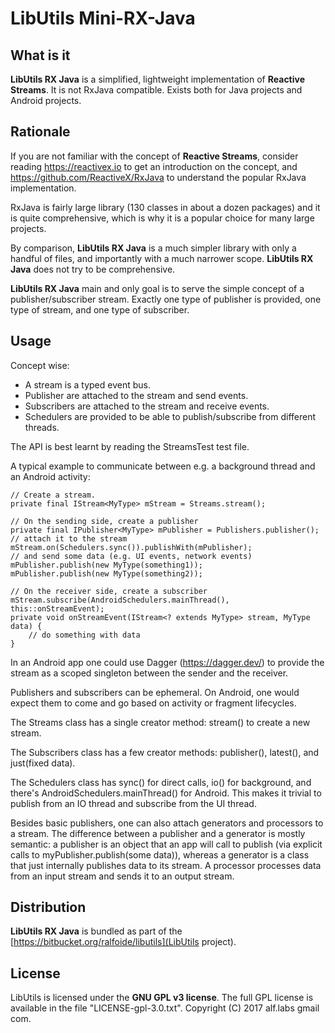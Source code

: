 # LibUtils Mini-RX-Java

## What is it

__LibUtils RX Java__ is a simplified, lightweight implementation of
__Reactive Streams__. It is not RxJava compatible. Exists both for
Java projects and Android projects.

## Rationale

If you are not familiar with the concept of __Reactive Streams__,
consider reading https://reactivex.io to get an introduction on the concept,
and https://github.com/ReactiveX/RxJava to understand the popular RxJava
implementation.

RxJava is fairly large library (130 classes in about a dozen packages)
and it is quite comprehensive, which is why it is a popular choice for many large projects.

By comparison, __LibUtils RX Java__ is a much simpler library with only a handful of files,
and importantly with a much narrower scope. __LibUtils RX Java__ does not try to be comprehensive.

__LibUtils RX Java__ main and only goal is to serve the simple concept of a publisher/subscriber
stream. Exactly one type of publisher is provided, one type of stream, and one type of subscriber.


## Usage

Concept wise:
 - A stream is a typed event bus.
 - Publisher are attached to the stream and send events.
 - Subscribers are attached to the stream and receive events.
 - Schedulers are provided to be able to publish/subscribe from different threads.

The API is best learnt by reading the StreamsTest test file.

A typical example to communicate between e.g. a background thread and an Android activity:

    // Create a stream.
    private final IStream<MyType> mStream = Streams.stream();

    // On the sending side, create a publisher
    private final IPublisher<MyType> mPublisher = Publishers.publisher();
    // attach it to the stream
    mStream.on(Schedulers.sync()).publishWith(mPublisher);
    // and send some data (e.g. UI events, network events)
    mPublisher.publish(new MyType(something1));
    mPublisher.publish(new MyType(something2));

    // On the receiver side, create a subscriber
    mStream.subscribe(AndroidSchedulers.mainThread(), this::onStreamEvent);
    private void onStreamEvent(IStream<? extends MyType> stream, MyType data) {
        // do something with data
    }

In an Android app one could use Dagger (https://dagger.dev/) to provide the stream as a
scoped singleton between the sender and the receiver.

Publishers and subscribers can be ephemeral. On Android, one would
expect them to come and go based on activity or fragment lifecycles.

The Streams class has a single creator method: stream() to create a new stream.

The Subscribers class has a few creator methods: publisher(), latest(), and just(fixed data).

The Schedulers class has sync() for direct calls, io() for background, and there's
AndroidSchedulers.mainThread() for Android. This makes it trivial to publish from an IO thread
and subscribe from the UI thread.

Besides basic publishers, one can also attach generators and processors to a stream.
The difference between a publisher and a generator is mostly semantic: a publisher is an
object that an app will call to publish (via explicit calls to myPublisher.publish(some data)),
whereas a generator is a class that just internally publishes data to its stream.
A processor processes data from an input stream and sends it to an output stream.


## Distribution

__LibUtils RX Java__ is bundled as part of the
[https://bitbucket.org/ralfoide/libutils](LibUtils project).


## License

LibUtils is licensed under the __GNU GPL v3 license__.
The full GPL license is available in the file "LICENSE-gpl-3.0.txt".
Copyright (C) 2017 alf.labs gmail com.
